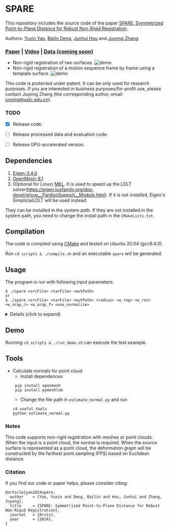 # SPARE
This repository includes the source code of the paper [SPARE: Symmetrized Point-to-Plane Distance for Robust Non-Rigid Registration](https://arxiv.org/abs/2405.20188).

Authors: [Yuxin Yao](https://yaoyx689.github.io/), [Bailin Deng](http://www.bdeng.me/), [Junhui Hou](https://sites.google.com/site/junhuihoushomepage) and [Juyong Zhang](http://staff.ustc.edu.cn/~juyong/).

### <a href="https://arxiv.org/abs/2405.20188" target="_blank">Paper</a> | <a href="https://drive.google.com/file/d/1ms8ZI5wAM5MewnFlD6Xhlv5hf_MT6-kx/view?usp=sharing" target="_blank">Video</a> | <a href="" target="_blank">Data (coming soon)</a>

- Non-rigid registration of two surfaces.
  ![demo](images/demo.png)
- Non-rigid registration of a motion sequence frame by frame using a template surface.
  ![demo](images/tracking_video.gif)

This code is protected under patent. It can be only used for research purposes. If you are interested in business purposes/for-profit use, please contact Juyong Zhang (the corresponding author, email: juyong@ustc.edu.cn).

### TODO

- [x] Release code. 
- [ ] Release processed data and evaluation code.
- [ ] Release GPU-accelerated version. 


## Dependencies
1. [Eigen-3.4.0](http://eigen.tuxfamily.org/index.php?title=Main_Page)
2. [OpenMesh-8.1](https://www.graphics.rwth-aachen.de/software/openmesh/)
3. (Optional for Linux) [MKL](https://software.intel.com/content/www/us/en/develop/tools/oneapi/components/onemkl.html). It is used to speed up the LDLT solver(https://eigen.tuxfamily.org/dox-devel/group__PardisoSupport__Module.html). If it is not installed, Eigen's SimplicialLDLT will be used instead. 

They can be installed in the system path. If they are not installed in the system path, you need to change the install path in the `CMakeLists.txt`. 

## Compilation
The code is compiled using [CMake](https://cmake.org/) and tested on Ubuntu 20.04 (gcc9.4.0). 

Run `cd scripts & ./compile.sh` and an executable `spare` will be generated.


## Usage 
The program is run with following input parameters:
```
$ ./spare <srcFile> <tarFile> <outPath> 
or 
$ ./spare <srcFile> <tarFile> <outPath> <radius> <w_reg> <w_rot> <w_arap_c> <w_arap_f> <use_normalize>
```
<details>
  <summary> Details (click to expand) </summary>

1. `<srcFile>`: an input file storing the source mesh;

2. `<tarFile>`: an input file storing the target mesh or point cloud; 

3. `<outPath>`: an output file storing the path of registered source mesh; 

4. `<radius>`: the sampling radius of deformation graph. 

5. `<w_smo>`: the weight parameter of `smooth term` during the coarse stage.

6. `<w_rot>`: the weight parameter of `rotation matrix term` during the coarse stage.

7. `<w_arap_c>`: the weight parameter of `ARAP term` during the coarse stage.

8. `<w_arap_f>`: the weight parameter of `ARAP term` during the fine stage.

9. `<use_normalize>`: if it's set `1`, the source surface and the target surface will be scaled 
with the same scaling factor, such that they are
contained in a bounding box with a unit diagonal length during the registration process. The deformed surface will return to the original size. If the surfaces are the normalized, set it to `0`. 
</details>

## Demo 
Running `cd scripts & ./run_demo.sh` can execute the test example.

## Tools 
- Calculate normals for point cloud </summary> 
  - Install dependences
   ```
    pip install openmesh 
    pip install pymeshlab 
  ```
  - Change the file path in `estimate_normal.py` and run 
  ```
  cd useful_tools 
  python estimate_normal.py
  ``` 


### Notes
This code supports non-rigid registration with meshes or point clouds. When the input is a point cloud, the normal is required. When the source surface is represented as a point cloud, the deformation graph will be constructed by the farthest point sampling (FPS) based on Euclidean distance. 

### Citation 
If you find our code or paper helps, please consider citing:
```
@article{yao2024spare,
  author    = {Yao, Yuxin and Deng, Bailin and Hou, Junhui and Zhang, Juyong},
  title     = {SPARE: Symmetrized Point-to-Plane Distance for Robust Non-Rigid Registration},
  journal   = {Arxiv},
  year      = {2024},
}
```